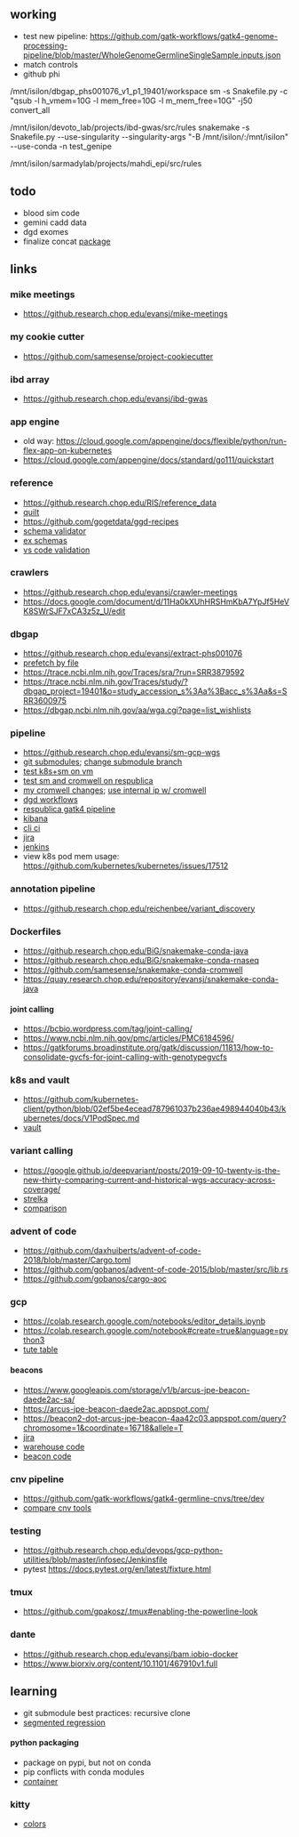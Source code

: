 ## working
* test new pipeline: https://github.com/gatk-workflows/gatk4-genome-processing-pipeline/blob/master/WholeGenomeGermlineSingleSample.inputs.json
* match controls
* github phi

/mnt/isilon/dbgap_phs001076_v1_p1_19401/workspace
sm -s Snakefile.py -c "qsub -l h_vmem=10G -l mem_free=10G -l m_mem_free=10G" -j50 convert_all

/mnt/isilon/devoto_lab/projects/ibd-gwas/src/rules
snakemake -s Snakefile.py --use-singularity --singularity-args "-B /mnt/isilon/:/mnt/isilon" --use-conda -n test_genipe

/mnt/isilon/sarmadylab/projects/mahdi_epi/src/rules

## todo
* blood sim code
* gemini cadd data
* dgd exomes
* finalize concat [package](https://github.com/samesense/python-ctr)

## links

### mike meetings
* https://github.research.chop.edu/evansj/mike-meetings

### my cookie cutter
* https://github.com/samesense/project-cookiecutter

### ibd array
* https://github.research.chop.edu/evansj/ibd-gwas

### app engine
* old way: https://cloud.google.com/appengine/docs/flexible/python/run-flex-app-on-kubernetes
* https://cloud.google.com/appengine/docs/standard/go111/quickstart

### reference
* https://github.research.chop.edu/RIS/reference_data
* [quilt](https://quiltdata.com)
* https://github.com/gogetdata/ggd-recipes
* [schema validator](https://json-schema-everywhere.github.io/yaml)
* [ex schemas](https://github.com/arcus/schemas/tree/master/definition)
* [vs code validation](https://github.com/arcus/metadata-management-vscode-config)

### crawlers
* https://github.research.chop.edu/evansj/crawler-meetings
* https://docs.google.com/document/d/11Ha0kXUhHRSHmKbA7YpJf5HeVK8SWrSJF7xCA3z5z_U/edit

### dbgap
* https://github.research.chop.edu/evansj/extract-phs001076
* [prefetch by file](https://www.biostars.org/p/111040/)
* https://trace.ncbi.nlm.nih.gov/Traces/sra/?run=SRR3879592
* https://trace.ncbi.nlm.nih.gov/Traces/study/?dbgap_project=19401&o=study_accession_s%3Aa%3Bacc_s%3Aa&s=SRR3600975
* https://dbgap.ncbi.nlm.nih.gov/aa/wga.cgi?page=list_wishlists

### pipeline
* https://github.research.chop.edu/evansj/sm-gcp-wgs
* [git submodules](https://git-scm.com/book/en/v2/Git-Tools-Submodules); [change submodule branch](https://stackoverflow.com/questions/1777854/how-can-i-specify-a-branch-tag-when-adding-a-git-submodule)
* [test k8s+sm on vm](https://github.research.chop.edu/evansj/test-k8s)
* [test sm and cromwell on respublica](https://github.com/samesense/test-gcp)
* [my cromwell changes](https://github.research.chop.edu/evansj/cromwell/blob/2ce665ba06abbff65d9385dba6db6882e910713f/supportedBackends/google/pipelines/v2alpha1/src/main/scala/cromwell/backend/google/pipelines/v2alpha1/GenomicsFactory.scala); [use internal ip w/ cromwell](https://gatkforums.broadinstitute.org/firecloud/discussion/12334/running-cromwell-with-google-cloud-call-vm-with-external-ip-address)
* [dgd workflows](https://github.research.chop.edu/DGD/dgd-wdl-workflows)
* [respublica gatk4 pipeline](https://github.research.chop.edu/evansj/broad-gatk4)
* [kibana](https://kibana.dbhi.chop.edu/app/kibana#/)
* [cli ci](http://docs.buildbot.net/current/tutorial/firstrun.html)
* [jira](https://jira.arcus.chop.edu:8443/browse/SCIT-67)
* [jenkins](https://jenkins-ops-dbhi.research.chop.edu/job/sm-gcp-wgs/)
* view k8s pod mem usage: https://github.com/kubernetes/kubernetes/issues/17512

### annotation pipeline
* https://github.research.chop.edu/reichenbee/variant_discovery

### Dockerfiles
* https://github.research.chop.edu/BiG/snakemake-conda-java
* https://github.research.chop.edu/BiG/snakemake-conda-rnaseq
* https://github.com/samesense/snakemake-conda-cromwell
* https://quay.research.chop.edu/repository/evansj/snakemake-conda-java

#### joint calling
* https://bcbio.wordpress.com/tag/joint-calling/
* https://www.ncbi.nlm.nih.gov/pmc/articles/PMC6184596/
* https://gatkforums.broadinstitute.org/gatk/discussion/11813/how-to-consolidate-gvcfs-for-joint-calling-with-genotypegvcfs

### k8s and vault
* https://github.com/kubernetes-client/python/blob/02ef5be4ecead787961037b236ae498944040b43/kubernetes/docs/V1PodSpec.md
* [vault](https://wiki.chop.edu/pages/viewpage.action?spaceKey=CBMISC&title=Secrets+Management+-+Vault)

### variant calling
* https://google.github.io/deepvariant/posts/2019-09-10-twenty-is-the-new-thirty-comparing-current-and-historical-wgs-accuracy-across-coverage/
* [strelka](https://github.com/Illumina/strelka/blob/v2.9.x/docs/userGuide/quickStart.md)
* [comparison](https://www.ncbi.nlm.nih.gov/pmc/articles/PMC6597787/)

### advent of code
* https://github.com/daxhuiberts/advent-of-code-2018/blob/master/Cargo.toml
* https://github.com/gobanos/advent-of-code-2015/blob/master/src/lib.rs
* https://github.com/gobanos/cargo-aoc

### gcp
* https://colab.research.google.com/notebooks/editor_details.ipynb
* https://colab.research.google.com/notebook#create=true&language=python3
* [tute table](https://bigquery.cloud.google.com/table/silver-wall-555:TuteTable.hg19?pli=1)

#### beacons
* https://www.googleapis.com/storage/v1/b/arcus-jpe-beacon-daede2ac-sa/
* https://arcus-jpe-beacon-daede2ac.appspot.com/
* https://beacon2-dot-arcus-jpe-beacon-4aa42c03.appspot.com/query?chromosome=1&coordinate=16718&allele=T
* [jira](https://jira.arcus.chop.edu:8443/browse/ADP-431)
* [warehouse code](https://github.com/samesense/warehouse-beacon)
* [beacon code](https://github.com/samesense/beacon-go)

### cnv pipeline
* https://github.com/gatk-workflows/gatk4-germline-cnvs/tree/dev
* [compare cnv tools](https://www.biorxiv.org/content/10.1101/482554v1.full.pdf)

### testing
* https://github.research.chop.edu/devops/gcp-python-utilities/blob/master/infosec/Jenkinsfile
* pytest https://docs.pytest.org/en/latest/fixture.html

### tmux
* https://github.com/gpakosz/.tmux#enabling-the-powerline-look

### dante
* https://github.research.chop.edu/evansj/bam.iobio-docker
* https://www.biorxiv.org/content/10.1101/467910v1.full

## learning
* git submodule best practices: recursive clone 
* [segmented regression](https://implementationscience.biomedcentral.com/articles/10.1186/1748-5908-9-77)

#### python packaging
* package on pypi, but not on conda
* pip conflicts with conda modules
* [container](https://github.research.chop.edu/evansj/python-package-dev-docker)

### kitty
* [colors](https://github.com/dexpota/kitty-themes#previews)
